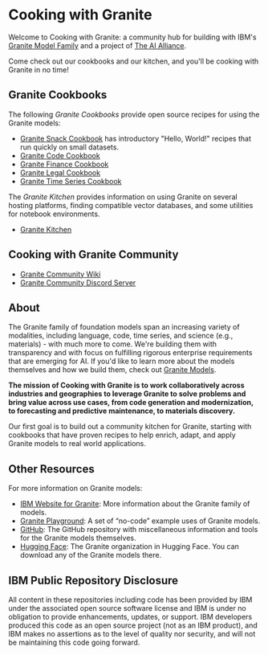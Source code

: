 # Cooking with Granite

Welcome to Cooking with Granite: a community hub for building with IBM's [Granite Model Family](https://www.ibm.com/granite) and a project of [The AI Alliance](https://thealliance.ai/).

Come check out our cookbooks and our kitchen, and you'll be cooking with Granite in no time!

## Granite Cookbooks

The following _Granite Cookbooks_ provide open source recipes for using the Granite models:

* [Granite Snack Cookbook](https://github.com/ibm-granite-community/granite-snack-cookbook) has introductory "Hello, World!" recipes that run quickly on small datasets.
* [Granite Code Cookbook](https://github.com/ibm-granite-community/granite-code-cookbook)
* [Granite Finance Cookbook](https://github.com/ibm-granite-community/granite-finance-cookbook)
* [Granite Legal Cookbook](https://github.com/ibm-granite-community/granite-legal-cookbook)
* [Granite Time Series Cookbook](https://github.com/ibm-granite-community/granite-timeseries-cookbook)

The _Granite Kitchen_ provides information on using Granite on several hosting platforms, finding compatible vector databases, and some utilities for notebook environments.

* [Granite Kitchen](https://github.com/ibm-granite-community/granite-kitchen)

## Cooking with Granite Community

* [Granite Community Wiki](https://github.com/ibm-granite-community/community/wiki)
* [Granite Community Discord Server](https://discord.gg/GgDyu9jBKw)

## About

The Granite family of foundation models span an increasing variety of modalities, including language, code, time series, and science (e.g., materials) - with much more to come. We're building them with transparency and with focus on fulfilling rigorous enterprise requirements that are emerging for AI. If you'd like to learn more about the models themselves and how we build them, check out [Granite Models](https://github.com/ibm-granite).

**The mission of Cooking with Granite is to work collaboratively across industries and geographies to leverage Granite to solve problems and bring value across use cases, from code generation and modernization, to forecasting and predictive maintenance, to materials discovery.**

Our first goal is to build out a community kitchen for Granite, starting with cookbooks that have proven recipes to help enrich, adapt, and apply Granite models to real world applications.

## Other Resources

For more information on Granite models:

* [IBM Website for Granite](https://www.ibm.com/granite): More information about the Granite family of models.
* [Granite Playground](https://www.ibm.com/granite/playground/): A set of &ldquo;no-code&rdquo; example uses of Granite models.
* [GitHub](https://github.com/ibm-granite): The GitHub repository with miscellaneous information and tools for the Granite models themselves.
* [Hugging Face](https://huggingface.co/ibm-granite): The Granite organization in Hugging Face. You can download any of the Granite models there.

## IBM Public Repository Disclosure 

All content in these repositories including code has been provided by IBM under the associated open source software license and IBM is under no obligation to provide enhancements, updates, or support. IBM developers produced this code as an open source project (not as an IBM product), and IBM makes no assertions as to the level of quality nor security, and will not be maintaining this code going forward.
